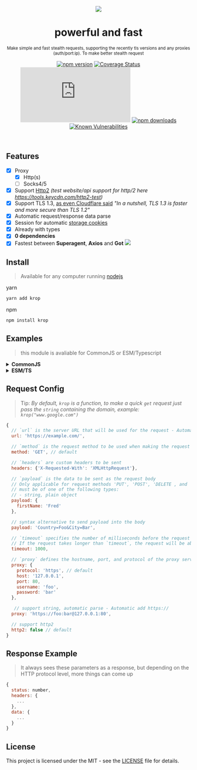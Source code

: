 <div align="center">
    <img src="https://i.imgur.com/GbmmPAs.png" />
    <h1>powerful and fast</h1>
    <small>Make simple and fast stealth requests, supporting the recently tls versions and any proxies (auth/port:ip). To make better stealth request</small>
</div>
<div align="center">

[![npm version](https://img.shields.io/npm/v/krop.svg)](https://www.npmjs.org/package/krop)
[![Coverage Status](https://coveralls.io/repos/github/korizyx/krop/badge.svg?branch=master)](https://coveralls.io/github/korizyx/krop?branch=master)
![GitHub file size in bytes](https://img.shields.io/github/size/korizyx/krop/dist/krop.min.js)
[![npm downloads](https://img.shields.io/npm/dm/krop.svg)](https://npm-stat.com/charts.html?package=krop)
[![Known Vulnerabilities](https://snyk.io/test/npm/krop/badge.svg)](https://snyk.io/test/npm/krop)

</div>

<br />

## Features

- [x] Proxy
  - [x] Http(s)
  - [ ] Socks4/5
- [x] Support [Http2](https://support.cloudflare.com/hc/en-us/articles/200168076-Understanding-Cloudflare-HTTP-2-and-HTTP-3-Support#6ncFUWOVRaVtPzYN1euBIC) _(test website/api support for http/2 here https://tools.keycdn.com/http2-test)_
- [x] Support TLS 1.3, [as even Cloudflare said](https://www.cloudflare.com/learning/ssl/why-use-tls-1.3/) _"In a nutshell, TLS 1.3 is faster and more secure than TLS 1.2"_
- [x] Automatic request/response data parse
- [x] Session for automatic [storage cookies](https://developer.mozilla.org/pt-BR/docs/Web/HTTP/Headers/Set-Cookie)
- [x] Already with types
- [x] **0 dependencies**
- [x] Fastest between **Superagent**, **Axios** and **Got**
      <img src="https://i.imgur.com/uisHOpg.png">

## Install

> Available for any computer running [nodejs](https://nodejs.org/)

yarn

```bash
yarn add krop
```

npm

```bash
npm install krop
```

## Examples

> this module is avaliable for CommonJS or ESM/Typescript

<details>
  <summary> <b> CommonJS </b> </summary>
  <br>

simple get

```javascript
const krop = require("krop");

krop("discord.com").then(console.log);
```

cookie session

```javascript
const { Session } = require("krop");

const session = new Session({
  // default options for all requests in this session
  headers: {
    authorization: "Berear ...",
  },
});
session.default_options; // change them anytime!

session
  .req({
    url: "discord.com", // automatic add https:// in the url
  })
  .then((response) => {
    console.log(
      response,
      /**
       * cookies saved from previous request (automatic save)
       */
      session.cookies
    );
  });
```

using proxy

```javascript
const krop = require("krop");

krop({
  url: "https://api.ipify.org/?format=json",
  /**
   * automatic parse proxy (supporting auth config)
   */
  proxy: "47.254.153.200:80", // or "username:password@host:port"
  timeout: 10000,
}).then((response) => {
  /**
   * returns proxy ip
   */
  console.log(response.data);
});
```

downloading any media

```javascript
const Request = require("krop");
const { writeFileSync } = require("fs");

Request({
  url: "https://pt.wikipedia.org/static/images/mobile/copyright/wikipedia.png",
}).then((response) => {
  // learn about https://developer.mozilla.org/en-US/docs/Web/HTTP/Basics_of_HTTP/MIME_types
  const mime_type = {
    media: response.headers["content-type"].split("/")[0],
    extension: response.headers["content-type"].split("/")[1],
  };

  const file_name = `./${mime_type.media}.${mime_type.extension}`;

  /**
   * saving media
   */
  writeFileSync(
    file_name,
    /**
     * `response.data` automatic transforms media in buffer
     */
    response.data,
    {
      flag: "w+",
    }
  );

  console.log(response.headers["content-type"], response.data.length);
});
```

  </br>
</details>

<details>
  <summary> <b> ESM/TS </b> </summary>
  <br>

simple get

```javascript
import krop from "krop";

console.log(await krop("discord.com"));
```

cookie session

```javascript
import krop from "krop";
const { Session } = krop;

const session = new Session({
  // default options for all requests in this session
  headers: {
    authorization: "Berear ...",
  },
});
session.default_options; // change them anytime!

const response = await session.req("discord.com");

console.log(
  response,
  /**
   * cookies saved from previous request (automatic save)
   */
  session.json()
);
```

using proxy

```javascript
import krop from "krop";

const response = await krop({
  url: "https://api.ipify.org/?format=json",
  /**
   * automatic parse proxy (supporting auth config)
   */
  proxy: "47.254.153.200:80", // or "username:password@host:port"
  timeout: 10000,
});

/**
 * returns proxy ip
 */
console.log(response.data);
```

downloading any media

```javascript
import krop from "krop";
import { writeFileSync } from "fs";

const response = await krop({
  url: "https://pt.wikipedia.org/static/images/mobile/copyright/wikipedia.png",
});

// learn about https://developer.mozilla.org/en-US/docs/Web/HTTP/Basics_of_HTTP/MIME_types
const mime_type = {
  media: response.headers["content-type"].split("/")[0],
  extension: response.headers["content-type"].split("/")[1],
};
const file_name = `./${mime_type.media}.${mime_type.extension}`;

/**
 * saving media
 */
writeFileSync(
  file_name,
  /**
   * `response.data` automatic transforms media in buffer
   */
  response.data,
  {
    flag: "w+",
  }
);

console.log(response.headers["content-type"], response.data.length);
```

  </br>
</details>

## Request Config

> Tip: _By default, `krop` is a function, to make a quick `get` request just pass the `string` containing the domain, example: `krop("www.google.com")`_

```javascript
{
  // `url` is the server URL that will be used for the request - Automatic add https://
  url: 'https://example.com/',

  // `method` is the request method to be used when making the request
  method: 'GET', // default

  // `headers` are custom headers to be sent
  headers: {'X-Requested-With': 'XMLHttpRequest'},

  // `payload` is the data to be sent as the request body
  // Only applicable for request methods 'PUT', 'POST', 'DELETE , and 'PATCH'
  // must be of one of the following types:
  // - string, plain object
  payload: {
    firstName: 'Fred'
  },

  // syntax alternative to send payload into the body
  payload: 'Country=Foo&City=Bar',

  // `timeout` specifies the number of milliseconds before the request times out.
  // If the request takes longer than `timeout`, the request will be aborted.
  timeout: 1000,

  // `proxy` defines the hostname, port, and protocol of the proxy server or string content  all.
  proxy: {
    protocol: 'https', // default
    host: '127.0.0.1',
    port: 80,
    username: 'foo',
    password: 'bar'
  },

   // support string, automatic parse - Automatic add https://
  proxy: 'https://foo:bar@127.0.0.1:80',

  // support http2
  http2: false // default
}
```

## Response Example

> It always sees these parameters as a response, but depending on the HTTP protocol level, more things can come up

```javascript
{
  status: number,
  headers: {
    ...
  },
  data: {
    ...
  }
}
```

## License

This project is licensed under the MIT - see the [LICENSE](https://github.com/kori-lab/fivem-lookup/blob/main/LICENSE) file for details.
